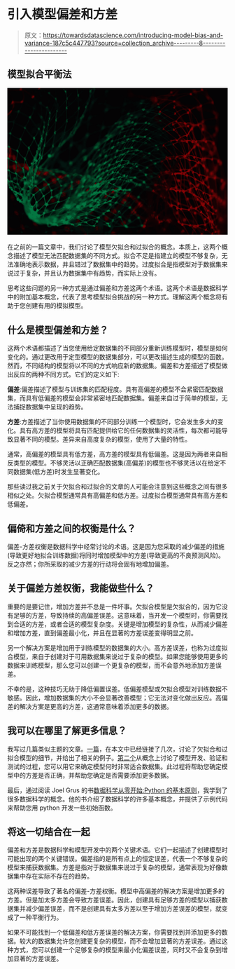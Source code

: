 # 引入模型偏差和方差

> 原文：<https://towardsdatascience.com/introducing-model-bias-and-variance-187c5c447793?source=collection_archive---------8----------------------->

## 模型拟合平衡法

![](img/f185f86d0f5b6a2bf117a1527098a6ba.png)

在之前的一篇文章中，我们讨论了模型欠拟合和过拟合的概念。本质上，这两个概念描述了模型无法匹配数据集的不同方式。拟合不足是指建立的模型不够复杂，无法准确地表示数据，并且错过了数据集中的趋势。过度拟合是指模型对于数据集来说过于复杂，并且认为数据集中有趋势，而实际上没有。

思考这些问题的另一种方式是通过偏差和方差这两个术语。这两个术语是数据科学中的附加基本概念，代表了思考模型拟合挑战的另一种方式。理解这两个概念将有助于您创建有用的模拟模型。

## 什么是模型偏差和方差？

这两个术语都描述了当您使用给定数据集的不同部分重新训练模型时，模型是如何变化的。通过更改用于定型模型的数据集部分，可以更改描述生成的模型的函数。然而，不同结构的模型将以不同的方式响应新的数据集。偏差和方差描述了模型做出反应的两种不同方式。它们的定义如下:

**偏差**:偏差描述了模型与训练集的匹配程度。具有高偏差的模型不会紧密匹配数据集，而具有低偏差的模型会非常紧密地匹配数据集。偏差来自过于简单的模型，无法捕捉数据集中呈现的趋势。

**方差**:方差描述了当你使用数据集的不同部分训练一个模型时，它会发生多大的变化。具有高方差的模型将具有匹配提供给它的任何数据集的灵活性，每次都可能导致显著不同的模型。差异来自高度复杂的模型，使用了大量的特性。

通常，高偏差的模型具有低方差，高方差的模型具有低偏差。这是因为两者来自相反类型的模型。不够灵活以正确匹配数据集(高偏差)的模型也不够灵活以在给定不同数据集(低方差)时发生显著变化。

那些读过我之前关于欠拟合和过拟合的文章的人可能会注意到这些概念之间有很多相似之处。欠拟合模型通常具有高偏差和低方差。过度拟合模型通常具有高方差和低偏差。

## 偏倚和方差之间的权衡是什么？

偏差-方差权衡是数据科学中经常讨论的术语。这是因为您采取的减少偏差的措施(导致更好地拟合训练数据)将同时增加模型中的方差(导致更高的不良预测风险)。反之亦然；你所采取的减少方差的行动将会固有地增加偏差。

## 关于偏差方差权衡，我能做些什么？

重要的是要记住，增加方差并不总是一件坏事。欠拟合模型是欠拟合的，因为它没有足够的方差，导致持续的高偏差误差。这意味着，当开发一个模型时，你需要找到合适的方差，或者合适的模型复杂度。关键是增加模型的复杂性，从而减少偏差和增加方差，直到偏差最小化，并且在显著的方差误差变得明显之前。

另一个解决方案是增加用于训练模型的数据集的大小。高方差误差，也称为过度拟合模型，来自于创建对于可用数据集来说过于复杂的模型。如果您能够使用更多的数据来训练模型，那么您可以创建一个更复杂的模型，而不会意外地添加方差误差。

不幸的是，这种技巧无助于降低偏置误差。低偏差模型或欠拟合模型对训练数据不敏感。因此，增加数据集的大小不会显著改善模型；它无法对变化做出反应。高偏差的解决方案是更高的方差，这通常意味着添加更多的数据。

## 我可以在哪里了解更多信息？

我写过几篇类似主题的文章。[一篇](/a-primer-on-model-fitting-e09e757fe6be)，在本文中已经链接了几次，讨论了欠拟合和过拟合模型的细节，并给出了相关的例子。[第二个](/how-to-choose-between-multiple-models-a0c274b4228a)从概念上讨论了模型开发、验证和测试的过程，您可以用它来确定模型何时非常适合数据集。此过程将帮助您确定模型中的方差是否正确，并帮助您确定是否需要添加更多数据。

最后，通过阅读 Joel Grus 的书[数据科学从零开始:Python 的基本原则](https://www.amazon.com/gp/product/1492041130/ref=as_li_tl?ie=UTF8&camp=1789&creative=9325&creativeASIN=1492041130&linkCode=as2&tag=petergrantpub-20&linkId=901cdf6f6086a059147458693d39377c)，我学到了很多数据科学的概念。他的书介绍了数据科学的许多基本概念，并提供了示例代码来帮助您用 python 开发一些初始函数。

## 将这一切结合在一起

偏差和方差是数据科学和模型开发中的两个关键术语。它们一起描述了创建模型时可能出现的两个关键错误。偏差指的是所有点上的恒定误差，代表一个不够复杂的模型来捕获数据集。方差是指对于数据集来说过于复杂的模型，通常表现为好像数据集中存在实际不存在的趋势。

这两种误差导致了著名的偏差-方差权衡。模型中高偏差的解决方案是增加更多的方差。但是加太多方差会导致方差误差。因此，创建具有足够方差的模型以捕获数据集并减少偏差误差，而不是创建具有太多方差以至于增加方差误差的模型，就变成了一种平衡行为。

如果不可能找到一个低偏差和低方差误差的解决方案，你需要找到并添加更多的数据。较大的数据集允许您创建更复杂的模型，而不会增加显著的方差误差。通过这种方式，您可以创建一个足够复杂的模型来最小化偏差误差，同时又不会复杂到增加显著的方差误差。
